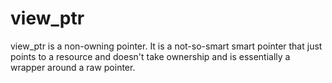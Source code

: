 # view_ptr

view_ptr is a non-owning pointer. It is a not-so-smart smart pointer that just points to a resource and doesn't take ownership and is essentially a wrapper around a raw pointer.
